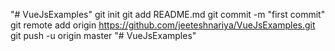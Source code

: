 "# VueJsExamples"  git init git add README.md git commit -m "first commit" git remote add origin https://github.com/jeeteshnariya/VueJsExamples.git git push -u origin master
"# VueJsExamples" 
